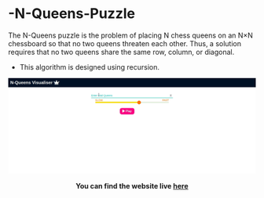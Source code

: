 # -N-Queens-Puzzle


 The N-Queens puzzle is the problem of placing N chess queens on an N×N chessboard so that no two queens threaten each other. Thus, a solution requires that no two queens share the same row, column, or diagonal.

- This algorithm is designed using recursion.

![N-Queen-visualisation](visualisation.gif)

**<p align='center'>You can find the website live <a href="https://nqueen.netlify.app/">here</a></p>**



